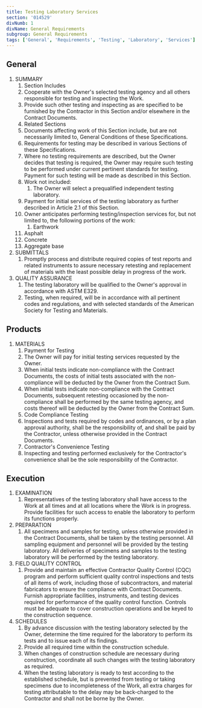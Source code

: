 ```yaml
---
title: Testing Laboratory Services
section: '014529'
divNumb: 1
divName: General Requirements
subgroup: General Requirements
tags: ['General', 'Requirements', 'Testing', 'Laboratory', 'Services']
---
```


## General

1. SUMMARY
   1. Section Includes
   1. Cooperate with the Owner's selected testing agency and all others responsible for testing and inspecting the Work.
   1. Provide such other testing and inspecting as are specified to be furnished by the Contractor in this Section and/or elsewhere in the Contract Documents.
   1. Related Sections
   1. Documents affecting work of this Section include, but are not necessarily limited to, General Conditions of these Specifications.
   1. Requirements for testing may be described in various Sections of these Specifications.
   1. Where no testing requirements are described, but the Owner decides that testing is required, the Owner may require such testing to be performed under current pertinent standards for testing. Payment for such testing will be made as described in this Section.
   1. Work not included:
      1. The Owner will select a prequalified independent testing laboratory.
   1. Payment for initial services of the testing laboratory as further described in Article 2.1 of this Section.
   1. Owner anticipates performing testing/inspection services for, but not limited to, the following portions of the work:
      1. Earthwork
   1. Asphalt
   1. Concrete
   1. Aggregate base
1. SUBMITTALS
   1. Promptly process and distribute required copies of test reports and related instruments to assure necessary retesting and replacement of materials with the least possible delay in progress of the work.
1. QUALITY ASSURANCE
   1. The testing laboratory will be qualified to the Owner's approval in accordance with ASTM E329.
   1. Testing, when required, will be in accordance with all pertinent codes and regulations, and with selected standards of the American Society for Testing and Materials.

## Products

1. MATERIALS
   1. Payment for Testing
   1. The Owner will pay for initial testing services requested by the Owner.
   1. When initial tests indicate non-compliance with the Contract Documents, the costs of initial tests associated with the non-compliance will be deducted by the Owner from the Contract Sum.
   1. When initial tests indicate non-compliance with the Contract Documents, subsequent retesting occasioned by the non-compliance shall be performed by the same testing agency, and costs thereof will be deducted by the Owner from the Contract Sum.
   1. Code Compliance Testing
   1. Inspections and tests required by codes and ordinances, or by a plan approval authority, shall be the responsibility of, and shall be paid by the Contractor, unless otherwise provided in the Contract Documents.
   1. Contractor's Convenience Testing
   1. Inspecting and testing performed exclusively for the Contractor's convenience shall be the sole responsibility of the Contractor.

## Execution

1. EXAMINATION
   1. Representatives of the testing laboratory shall have access to the Work at all times and at all locations where the Work is in progress. Provide facilities for such access to enable the laboratory to perform its functions properly.
1. PREPARATION
   1. All specimens and samples for testing, unless otherwise provided in the Contract Documents, shall be taken by the testing personnel. All sampling equipment and personnel will be provided by the testing laboratory. All deliveries of specimens and samples to the testing laboratory will be performed by the testing laboratory.
1. FIELD QUALITY CONTROL
   1. Provide and maintain an effective Contractor Quality Control (CQC) program and perform sufficient quality control inspections and tests of all items of work, including those of subcontractors, and material fabricators to ensure the compliance with Contract Documents. Furnish appropriate facilities, instruments, and testing devices required for performance of the quality control function. Controls must be adequate to cover construction operations and be keyed to the construction sequence.
1. SCHEDULES
   1. By advance discussion with the testing laboratory selected by the Owner, determine the time required for the laboratory to perform its tests and to issue each of its findings.
   1. Provide all required time within the construction schedule.
   1. When changes of construction schedule are necessary during construction, coordinate all such changes with the testing laboratory as required.
   1. When the testing laboratory is ready to test according to the established schedule, but is prevented from testing or taking specimens due to incompleteness of the Work, all extra charges for testing attributable to the delay may be back-charged to the Contractor and shall not be borne by the Owner.
